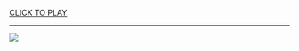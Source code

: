 
<a href="https://premium76.site?title=summer_olympic_games&ref=13M">CLICK TO PLAY</a></h3>
<hr>

<a href="https://premium76.site?title=summer_olympic_games&ref=13M"><img src="https://clearcache.store/games.png"></a>


